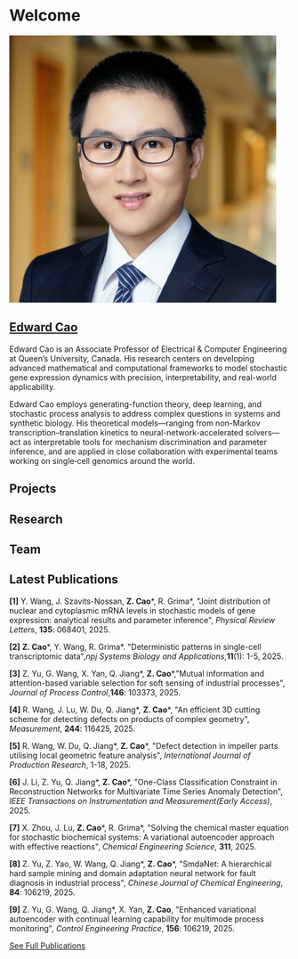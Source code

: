 # Welcome

![EC](figs/edward_cao2_2025.png) 

## [Edward Cao](EC.md)

Edward Cao is an Associate Professor of Electrical & Computer Engineering at Queen’s University, Canada. His research centers on developing advanced mathematical and computational frameworks to model stochastic gene expression dynamics with precision, interpretability, and real-world applicability.

Edward Cao employs generating-function theory, deep learning, and stochastic process analysis to address complex questions in systems and synthetic biology. His theoretical models—ranging from non-Markov transcription–translation kinetics to neural-network-accelerated solvers—act as interpretable tools for mechanism discrimination and parameter inference, and are applied in close collaboration with experimental teams working on single‐cell genomics around the world.

## Projects

## Research

## Team

## Latest Publications

**[1]** Y. Wang, J. Szavits-Nossan, **Z. Cao**\*, R. Grima\*, "Joint distribution of nuclear and cytoplasmic mRNA levels in stochastic models of gene expression: analytical results and parameter inference", *Physical Review Letters*, **135**: 068401, 2025.

**[2]** **Z. Cao**\*, Y. Wang, R. Grima\*. "Deterministic patterns in single-cell transcriptomic data",*npj Systems Biology and Applications*,**11**(1): 1-5, 2025.

**[3]** Z. Yu, G. Wang, X. Yan, Q. Jiang\*, **Z. Cao**\*,"Mutual information and attention-based variable selection for soft sensing of industrial processes", *Journal of Process Control*,**146**: 103373, 2025.

**[4]** R. Wang, J. Lu, W. Du, Q. Jiang\*, **Z. Cao**\*, "An efficient 3D cutting scheme for detecting defects on products of complex geometry", *Measurement*, **244**: 116425, 2025.

**[5]** R. Wang, W. Du, Q. Jiang\*, **Z. Cao**\*, "Defect detection in impeller parts utilising local geometric feature analysis", *International Journal of Production Research*, 1-18, 2025.

**[6]** J. Li, Z. Yu,  Q. Jiang\*, **Z. Cao**\*, "One-Class Classification Constraint in Reconstruction Networks for Multivariate Time Series Anomaly Detection", *IEEE Transactions on Instrumentation and Measurement(Early Access)*, 2025.

**[7]** X. Zhou, J. Lu, **Z. Cao**\*, R. Grima\*, "Solving the chemical master equation for stochastic biochemical systems: A variational autoencoder approach with effective reactions", *Chemical Engineering Science*, **311**, 2025.

**[8]** Z. Yu, Z. Yao, W. Wang, Q. Jiang\*, **Z. Cao**\*, "SmdaNet: A hierarchical hard sample mining and domain adaptation neural network for fault diagnosis in industrial process", *Chinese Journal of Chemical Engineering*, **84**: 106219, 2025.

**[9]** Z. Yu, G. Wang, Q. Jiang\*, X. Yan, **Z. Cao**, "Enhanced variational autoencoder with continual learning capability for multimode process monitoring", *Control Engineering Practice*, **156**: 106219, 2025.

[See Full Publications](Publications.md)



